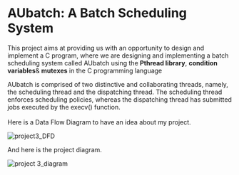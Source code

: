 #                                           AUbatch: A Batch Scheduling System

This project aims at providing us with an opportunity to design and implement a C program, where we are designing and implementing a batch scheduling system called
AUbatch using  the  <strong>Pthread library</strong>, <strong>condition variables</strong>&  <strong>mutexes</strong> in the C programming language<br/>

AUbatch is comprised of two distinctive and collaborating threads, namely, the scheduling thread and the dispatching thread. The scheduling thread enforces scheduling policies, whereas
the dispatching thread has submitted jobs executed by the execv() function.<br /><br />
Here is a Data Flow Diagram to have an idea about my project.


![project3_DFD](https://user-images.githubusercontent.com/95582826/225745062-ce9e14a2-6b0c-4829-ba4c-139f49e2d843.png)


And here is the project diagram.

![project 3_diagram](https://user-images.githubusercontent.com/95582826/225745170-82790dbe-5336-4f47-af99-9f71cf4c8e58.png)
